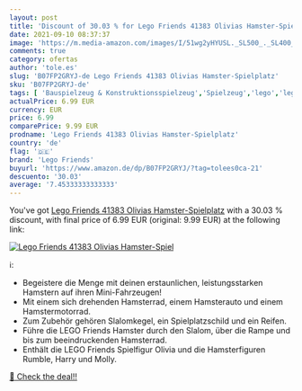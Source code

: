 ```yaml
---
layout: post
title: 'Discount of 30.03 % for Lego Friends 41383 Olivias Hamster-Spiel'
date: 2021-09-10 08:37:37
image: 'https://m.media-amazon.com/images/I/51wg2yHYUSL._SL500_._SL400_.jpg'
comments: true
category: ofertas
author: 'tole.es'
slug: 'B07FP2GRYJ-de Lego Friends 41383 Olivias Hamster-Spielplatz'
sku: 'B07FP2GRYJ-de'
tags: [ 'Bauspielzeug & Konstruktionsspielzeug','Spielzeug','lego','lego friends', ]
actualPrice: 6.99 EUR
currency: EUR
price: 6.99
comparePrice: 9.99 EUR
prodname: 'Lego Friends 41383 Olivias Hamster-Spielplatz'
country: 'de'
flag: '🇩🇪'
brand: 'Lego Friends'
buyurl: 'https://www.amazon.de/dp/B07FP2GRYJ/?tag=tolees0ca-21'
descuento: '30.03'
average: '7.45333333333333'
---
```


You've got [Lego Friends 41383 Olivias Hamster-Spielplatz](https://www.amazon.de/dp/B07FP2GRYJ/?tag=tolees0ca-21) with a  30.03 % discount, with final price of 6.99 EUR (original: 9.99 EUR) at the following link:

[![Lego Friends 41383 Olivias Hamster-Spiel](https://m.media-amazon.com/images/I/51wg2yHYUSL._SL500_._SL400_.jpg)](https://www.amazon.de/dp/B07FP2GRYJ/?tag=tolees0ca-21)

ℹ️:

- Begeistere die Menge mit deinen erstaunlichen, leistungsstarken Hamstern auf ihren Mini-Fahrzeugen!
- Mit einem sich drehenden Hamsterrad, einem Hamsterauto und einem Hamstermotorrad.
- Zum Zubehör gehören Slalomkegel, ein Spielplatzschild und ein Reifen.
- Führe die LEGO Friends Hamster durch den Slalom, über die Rampe und bis zum beeindruckenden Hamsterrad.
- Enthält die LEGO Friends Spielfigur Olivia und die Hamsterfiguren Rumble, Harry und Molly.

[🛒 Check the deal!!](https://www.amazon.de/dp/B07FP2GRYJ/?tag=tolees0ca-21)
